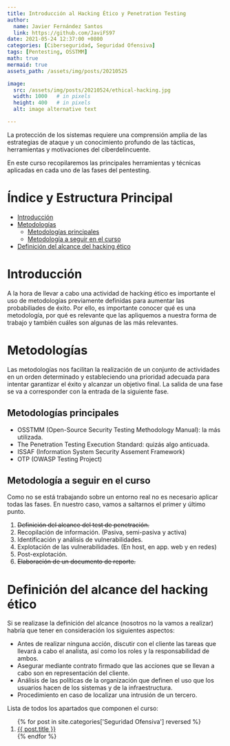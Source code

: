 ```yaml
---
title: Introducción al Hacking Ético y Penetration Testing
author:
  name: Javier Fernández Santos
  link: https://github.com/JaviFS97
date: 2021-05-24 12:37:00 +0800
categories: [Ciberseguridad, Seguridad Ofensiva]
tags: [Pentesting, OSSTMM]
math: true
mermaid: true
assets_path: /assets/img/posts/20210525

image:
  src: /assets/img/posts/20210524/ethical-hacking.jpg
  width: 1000   # in pixels
  height: 400   # in pixels
  alt: image alternative text

---
```

<meta name="image" property="og:image" content="/assets/img/posts/20210524/ethical-hacking.jpg">

La protección de los sistemas requiere una comprensión amplia de las estrategias de ataque y un conocimiento profundo de las tácticas, herramientas y motivaciones del ciberdelincuente.

En este curso recopilaremos las principales herramientas y técnicas aplicadas en cada uno de las fases del pentesting.

# Índice y Estructura Principal
- [Introducción](#introducción)
- [Metodologías](#metodologías)
  + [Metodologías principales](#metodologías-principales)
  + [Metodología a seguir en el curso](#metodología-a-seguir-en-el-curso)
- [Definición del alcance del hacking ético](#definición-del-alcance-del-hacking-ético)


# Introducción
A la hora de llevar a cabo una actividad de hacking ético es importante el uso de metodologías previamente definidas para aumentar las probabiliades de éxito. Por ello, es importante conocer qué es una metodología, por qué es relevante que las apliquemos a nuestra forma de trabajo y también cuáles son algunas de las más relevantes.

# Metodologías
Las metodologías nos facilitan la realización de un conjunto de actividades en un orden determinado y estableciendo una prioridad adecuada para intentar garantizar el éxito y alcanzar un objetivo final.
La salida de una fase se va a corresponder con la entrada de la siguiente fase.

## Metodologías principales
* OSSTMM (Open-Source Security Testing Methodology Manual): la más utilizada.
* The Penetration Testing Execution Standard: quizás algo anticuada.
* ISSAF (Information System Security Assement Framework)
* OTP (OWASP Testing Project)

## Metodología a seguir en el curso
Como no se está trabajando sobre un entorno real no es necesario aplicar todas las fases. En nuestro caso, vamos a saltarnos el primer y último punto.
1. ~~Definición del alcance del test de penetración.~~
2. Recopilación de información. (Pasiva, semi-pasiva y activa)
3. Identificación y análisis de vulnerabilidades.
4. Explotación de las vulnerabilidades. (En host, en app. web y en redes)
5. Post-explotación.
6. ~~Elaboración de un documento de reporte.~~


# Definición del alcance del hacking ético
Si se realizase la definición del alcance (nosotros no la vamos a realizar) habría que tener en consideración los siguientes aspectos:
* Antes de realizar ninguna acción, discutir con el cliente las tareas que llevará a cabo el analista, así como los roles y la responsabilidad de ambos.
* Asegurar mediante contrato firmado que las acciones que se llevan a cabo son en representación del cliente.
* Análisis de las políticas de la organización que definen el uso que los usuarios hacen de los sistemas y de la infraestructura.
* Procedimiento en caso de localizar una intrusión de un tercero.


Lista de todos los apartados que componen el curso:
<div class="posts">
  <ol>
  {% for post in site.categories['Seguridad Ofensiva'] reversed %}
    <article class="post">
      <li>
        <a href="{{ site.baseurl }}{{ post.url }}">{{ post.title }}</a>
      </li>
    </article>
  {% endfor %}
  </ol>
</div>
